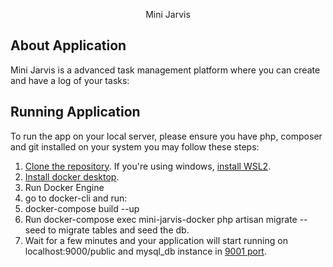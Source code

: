 <p align="center">Mini Jarvis</p>

## About Application

Mini Jarvis is a advanced task management platform where you can create and have a log of your tasks:

## Running Application

To run the app on your local server, please ensure you have php, composer and git installed on your system you may follow these steps:
1. [Clone the repository](https://github.com/virTripathi/mini-jarvis).
If you're using windows, [install WSL2](https://learn.microsoft.com/en-us/windows/wsl/install).
1. [Install docker desktop](https://docs.docker.com/desktop/install/windows-install/).
2. Run Docker Engine
3. go to docker-cli and run:
4. docker-compose build --up
5. Run docker-compose exec mini-jarvis-docker php artisan migrate --seed to migrate tables and seed the db.
6. Wait for a few minutes and your application will start running on localhost:9000/public and mysql_db instance in [9001 port](http://localhost:9001/index.php?route=/).
